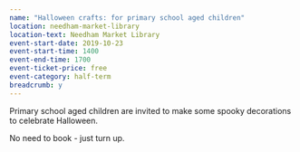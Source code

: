```yaml
---
name: "Halloween crafts: for primary school aged children"
location: needham-market-library
location-text: Needham Market Library
event-start-date: 2019-10-23
event-start-time: 1400
event-end-time: 1700
event-ticket-price: free
event-category: half-term
breadcrumb: y
---
```


Primary school aged children are invited to make some spooky decorations to celebrate Halloween.

No need to book - just turn up.
